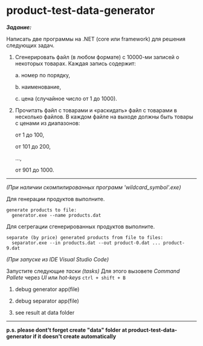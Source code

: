 # product-test-data-generator

***Задание:***

Написать две программы на .NET (core или framework) для решения следующих задач. 

1. Сгенерировать файл (в любом формате) с 10000-ми записей о некоторых товарах. Каждая запись содержит:

   a. номер по порядку,

   b. наименование,

   c. цена  (случайное число от 1 до 1000).

2. Прочитать файл с товарами и «раскидать» файл с товарами в несколько файлов. В каждом файле на выходе должны быть товары с ценами из диапазонов:

   от 1 до 100,

   от 101 до 200,

   ...,

   от 901 до 1000.

***
*(При наличии скомпилированных программ 'wildcard_symbol'.exe)*

Для генерации продуктов выполните.

```
generate products to file:
  generator.exe --name products.dat
```

Для сегрегации сгенерированных продуктов выполните.

```
separate (by price) generated products from file to files:
  separator.exe --in products.dat --out product-0.dat ... product-9.dat
```

*(При запуске из IDE Visual Studio Code)*

Запустите следующие *таски (tasks)* 
Для этого вызовете *Command Pallete* через *UI* или *hot-keys* `ctrl + shift + B`

1. debug generator app(file)

2. debug separator app(file)

3. see result at data folder

***
**p.s. please dont't forget create "data" folder at product-test-data-generator if it doesn't create automatically**